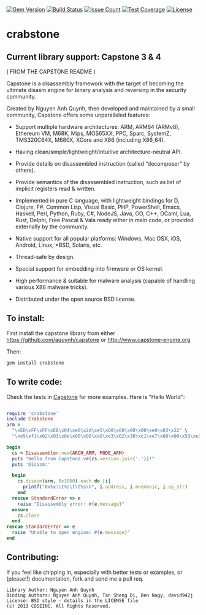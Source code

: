 [![Gem Version](https://badge.fury.io/rb/crabstone.svg)](https://badge.fury.io/rb/crabstone)
[![Build Status](https://github.com/david942j/crabstone/workflows/build/badge.svg)](https://github.com/david942j/crabstone/actions)
[![Issue Count](https://codeclimate.com/github/david942j/crabstone/badges/issue_count.svg)](https://codeclimate.com/github/david942j/crabstone)
[![Test Coverage](https://codeclimate.com/github/david942j/crabstone/badges/coverage.svg)](https://codeclimate.com/github/david942j/crabstone/coverage)
[![License](https://img.shields.io/badge/License-BSD%203--Clause-blue.svg)](https://opensource.org/licenses/BSD-3-Clause)

crabstone
====

Current library support: Capstone 3 \& 4
----

( FROM THE CAPSTONE README )

Capstone is a disassembly framework with the target of becoming the ultimate
disasm engine for binary analysis and reversing in the security community.

Created by Nguyen Anh Quynh, then developed and maintained by a small community,
Capstone offers some unparalleled features:

- Support multiple hardware architectures: ARM, ARM64 (ARMv8), Ethereum VM, M68K,
  Mips, MOS65XX, PPC, Sparc, SystemZ, TMS320C64X, M680X, XCore and X86 (including X86_64).

- Having clean/simple/lightweight/intuitive architecture-neutral API.

- Provide details on disassembled instruction (called “decomposer” by others).

- Provide semantics of the disassembled instruction, such as list of implicit
  registers read & written.

- Implemented in pure C language, with lightweight bindings for D, Clojure, F#,
  Common Lisp, Visual Basic, PHP, PowerShell, Emacs, Haskell, Perl, Python,
  Ruby, C#, NodeJS, Java, GO, C++, OCaml, Lua, Rust, Delphi, Free Pascal & Vala
  ready either in main code, or provided externally by the community.

- Native support for all popular platforms: Windows, Mac OSX, iOS, Android,
  Linux, \*BSD, Solaris, etc.

- Thread-safe by design.

- Special support for embedding into firmware or OS kernel.

- High performance & suitable for malware analysis (capable of handling various
  X86 malware tricks).

- Distributed under the open source BSD license.

To install:
----

First install the capstone library from either https://github.com/aquynh/capstone
or http://www.capstone-engine.org

Then:

```bash
gem install crabstone
```

To write code:
----

Check the tests in [Capstone](https://github.com/aquynh/capstone) for more examples. Here is "Hello World":
```ruby

require 'crabstone'
include Crabstone
arm =
  "\xED\xFF\xFF\xEB\x04\xe0\x2d\xe5\x00\x00\x00\x00\xe0\x83\x22" \
  "\xe5\xf1\x02\x03\x0e\x00\x00\xa0\xe3\x02\x30\xc1\xe7\x00\x00\x53\xe3"

begin
  cs = Disassembler.new(ARCH_ARM, MODE_ARM)
  puts "Hello from Capstone v#{cs.version.join('.')}!"
  puts 'Disasm:'

  begin
    cs.disasm(arm, 0x1000).each do |i|
      printf("0x%x:\t%s\t\t%s\n", i.address, i.mnemonic, i.op_str)
    end
  rescue StandardError => e
    raise "Disassembly error: #{e.message}"
  ensure
    cs.close
  end
rescue StandardError => e
  raise "Unable to open engine: #{e.message}"
end
```

Contributing:
----

If you feel like chipping in, especially with better tests or examples, or (please!!) documentation, fork and send me a pull req.


	Library Author: Nguyen Anh Quynh
	Binding Authors: Nguyen Anh Quynh, Tan Sheng Di, Ben Nagy, david942j
	License: BSD style - details in the LICENSE file
	(c) 2013 COSEINC. All Rights Reserved.

